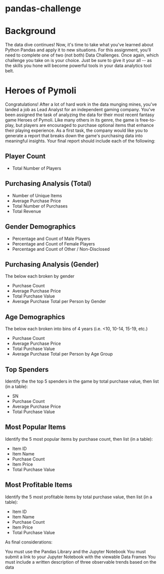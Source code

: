 # pandas-challenge

# Background
The data dive continues!
Now, it's time to take what you've learned about Python Pandas and apply it to new situations. For this assignment, you'll need to complete one of two (not both)  Data Challenges. Once again, which challenge you take on is your choice. Just be sure to give it your all -- as the skills you hone will become powerful tools in your data analytics tool belt.

# Heroes of Pymoli
Congratulations! After a lot of hard work in the data munging mines, you've landed a job as Lead Analyst for an independent gaming company. You've been assigned the task of analyzing the data for their most recent fantasy game Heroes of Pymoli.
Like many others in its genre, the game is free-to-play, but players are encouraged to purchase optional items that enhance their playing experience. As a first task, the company would like you to generate a report that breaks down the game's purchasing data into meaningful insights.
Your final report should include each of the following:

## Player Count
- Total Number of Players


## Purchasing Analysis (Total)

- Number of Unique Items
- Average Purchase Price
- Total Number of Purchases
- Total Revenue


## Gender Demographics

- Percentage and Count of Male Players
- Percentage and Count of Female Players
- Percentage and Count of Other / Non-Disclosed


## Purchasing Analysis (Gender)

The below each broken by gender

- Purchase Count
- Average Purchase Price
- Total Purchase Value
- Average Purchase Total per Person by Gender




## Age Demographics

The below each broken into bins of 4 years (i.e. <10, 10-14, 15-19, etc.)

- Purchase Count
- Average Purchase Price
- Total Purchase Value
- Average Purchase Total per Person by Age Group




## Top Spenders

Identify the the top 5 spenders in the game by total purchase value, then list (in a table):

- SN
- Purchase Count
- Average Purchase Price
- Total Purchase Value




## Most Popular Items

Identify the 5 most popular items by purchase count, then list (in a table):

- Item ID
- Item Name
- Purchase Count
- Item Price
- Total Purchase Value




## Most Profitable Items

Identify the 5 most profitable items by total purchase value, then list (in a table):

- Item ID
- Item Name
- Purchase Count
- Item Price
- Total Purchase Value



As final considerations:

You must use the Pandas Library and the Jupyter Notebook
You must submit a link to your Jupyter Notebook with the viewable Data Frames
You must include a written description of three observable trends based on the data
